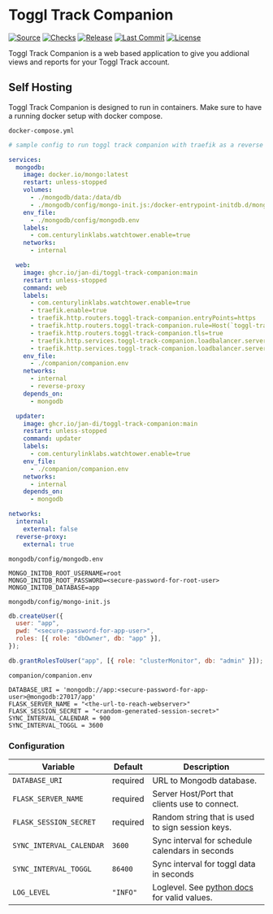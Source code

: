 # Toggl Track Companion

[![Source](https://badgen.net/badge/icon/Source?icon=github&label)](https://github.com/jan-di/toggl-track-companion)
[![Checks](https://badgen.net/github/checks/jan-di/toggl-track-companion)](https://github.com/jan-di/toggl-track-companion/actions/workflows/build.yml)
[![Release](https://badgen.net/github/release/jan-di/toggl-track-companion/stable)](https://github.com/jan-di/toggl-track-companion/releases)
[![Last Commit](https://badgen.net/github/last-commit/jan-di/toggl-track-companion/main)](https://github.com/jan-di/toggl-track-companion/commits/main)
[![License](https://badgen.net/github/license/jan-di/toggl-track-companion)](https://github.com/jan-di/toggl-track-companion/blob/main/LICENSE)

Toggl Track Companion is a web based application to give you addional views and reports for your Toggl Track account.

## Self Hosting

Toggl Track Companion is designed to run in containers. Make sure to have a running docker setup with docker compose.

`docker-compose.yml`

```yml
# sample config to run toggl track companion with traefik as a reverse proxy

services:
  mongodb:
    image: docker.io/mongo:latest
    restart: unless-stopped
    volumes:
      - ./mongodb/data:/data/db
      - ./mongodb/config/mongo-init.js:/docker-entrypoint-initdb.d/mongo-init.js:ro
    env_file:
      - ./mongodb/config/mongodb.env
    labels:
      - com.centurylinklabs.watchtower.enable=true
    networks:
      - internal

  web:
    image: ghcr.io/jan-di/toggl-track-companion:main
    restart: unless-stopped
    command: web
    labels:
      - com.centurylinklabs.watchtower.enable=true
      - traefik.enable=true
      - traefik.http.routers.toggl-track-companion.entryPoints=https
      - traefik.http.routers.toggl-track-companion.rule=Host(`toggl-track-companion.example`)
      - traefik.http.routers.toggl-track-companion.tls=true
      - traefik.http.services.toggl-track-companion.loadbalancer.server.scheme=http
      - traefik.http.services.toggl-track-companion.loadbalancer.server.port=5000
    env_file:
      - ./companion/companion.env
    networks:
      - internal
      - reverse-proxy
    depends_on:
      - mongodb

  updater:
    image: ghcr.io/jan-di/toggl-track-companion:main
    restart: unless-stopped
    command: updater
    labels:
      - com.centurylinklabs.watchtower.enable=true
    env_file:
      - ./companion/companion.env
    networks:
      - internal
    depends_on:
      - mongodb

networks:
  internal:
    external: false
  reverse-proxy:
    external: true
```

`mongodb/config/mongodb.env`

```shell
MONGO_INITDB_ROOT_USERNAME=root
MONGO_INITDB_ROOT_PASSWORD=<secure-password-for-root-user>
MONGO_INITDB_DATABASE=app
```

`mongodb/config/mongo-init.js`

```js
db.createUser({
  user: "app",
  pwd: "<secure-password-for-app-user>",
  roles: [{ role: "dbOwner", db: "app" }],
});

db.grantRolesToUser("app", [{ role: "clusterMonitor", db: "admin" }]);
```

`companion/companion.env`

```shell
DATABASE_URI = 'mongodb://app:<secure-password-for-app-user>@mongodb:27017/app'
FLASK_SERVER_NAME = "<the-url-to-reach-webserver>"
FLASK_SESSION_SECRET = "<random-generated-session-secret>"
SYNC_INTERVAL_CALENDAR = 900
SYNC_INTERVAL_TOGGL = 3600
```

### Configuration

| Variable                 | Default  | Description                                                                                          |
| ------------------------ | -------- | ---------------------------------------------------------------------------------------------------- |
| `DATABASE_URI`           | required | URL to Mongodb database.                                                                             |
| `FLASK_SERVER_NAME`      | required | Server Host/Port that clients use to connect.                                                        |
| `FLASK_SESSION_SECRET`   | required | Random string that is used to sign session keys.                                                     |
| `SYNC_INTERVAL_CALENDAR` | `3600`   | Sync interval for schedule calendars in seconds                                                      |
| `SYNC_INTERVAL_TOGGL`    | `86400`  | Sync interval for toggl data in seconds                                                              |
| `LOG_LEVEL`              | `"INFO"` | Loglevel. See [python docs](https://docs.python.org/3/library/logging.html#levels) for valid values. |
